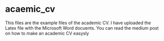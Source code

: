 # acaemic_cv
This files are the example files of the academic CV.
I have uploaded the Latex file with the Microsoft Word docuents. You can read the medium post on how to make an academic CV easysly 

